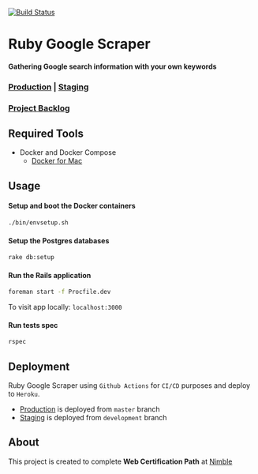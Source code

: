 [![Build Status](https://img.shields.io/github/workflow/status/gutakk/ruby-google-scraper/Test)](https://github.com/gutakk/ruby-google-scraper)

# Ruby Google Scraper
#### Gathering Google search information with your own keywords

### [Production](https://ruby-google-scraper-herokuapp.com/) | [Staging](https://ruby-google-scraper-staging.herokuapp.com/)

### [Project Backlog](https://github.com/gutakk/ruby-google-scraper/projects/1)

## Required Tools
* Docker and Docker Compose
    * [Docker for Mac](https://docs.docker.com/docker-for-mac/install/)

## Usage
#### Setup and boot the Docker containers
```sh
./bin/envsetup.sh
```

#### Setup the Postgres databases
```sh
rake db:setup
```

#### Run the Rails application
```sh
foreman start -f Procfile.dev
```
To visit app locally: `localhost:3000`

#### Run tests spec
```sh
rspec
```

## Deployment
Ruby Google Scraper using `Github Actions` for `CI/CD` purposes and deploy to `Heroku`.

- [Production](https://ruby-google-scraper-herokuapp.com/) is deployed from `master` branch
- [Staging](https://ruby-google-scraper-staging.herokuapp.com/) is deployed from `development` branch

## About
This project is created to complete **Web Certification Path** at [Nimble](https://nimblehq.co)
